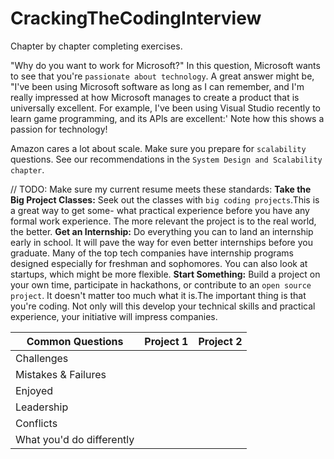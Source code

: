 # CrackingTheCodingInterview
Chapter by chapter completing exercises.


"Why do you want to work for Microsoft?"
In this question, Microsoft wants to see that you're `passionate about technology`. A great answer might be, "I've been using Microsoft software as long as I can remember, and I'm really impressed at how Microsoft manages to create a product that is universally excellent. For example, I've been using Visual Studio recently to learn game programming, and its APls are excellent:' Note how this shows a passion for technology!


Amazon cares a lot about scale. Make sure you prepare for `scalability` questions.
See our recommendations in the `System Design and Scalability chapter`.

// TODO: Make sure my current resume meets these standards:
__Take the Big Project Classes:__ Seek out the classes with `big coding projects`.This is a great way to get some- what practical experience before you have any formal work experience. The more relevant the project is to the real world, the better.
__Get an Internship:__ Do everything you can to land an internship early in school. It will pave the way for even better internships before you graduate. Many of the top tech companies have internship programs designed especially for freshman and sophomores. You can also look at startups, which might be more flexible.
__Start Something:__ Build a project on your own time, participate in hackathons, or contribute to an `open source project`. It doesn't matter too much what it is.The important thing is that you're coding. Not only will this develop your technical skills and practical experience, your initiative will impress companies.

| Common Questions          | Project 1          | Project 2          |
| ------------------------- |:------------------:| ------------------:|
| Challenges                |                    |                    |
| Mistakes & Failures       |                    |                    |
| Enjoyed                   |                    |                    |
| Leadership                |                    |                    |
| Conflicts                 |                    |                    |
| What you'd do differently |                    |                    |
